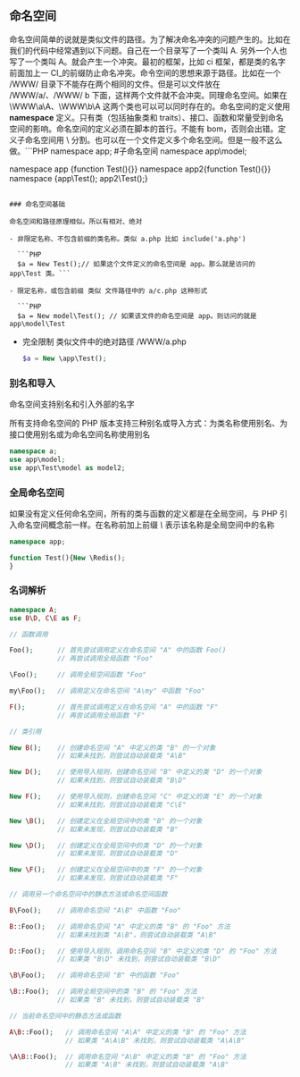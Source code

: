 ## 命名空间

命名空间简单的说就是类似文件的路径。为了解决命名冲突的问题产生的。比如在我们的代码中经常遇到以下问题。自己在一个目录写了一个类叫 A. 另外一个人也写了一个类叫 A。就会产生一个冲突。最初的框架，比如 ci 框架，都是类的名字前面加上一 CI_的前缀防止命名冲突。命令空间的思想来源于路径。比如在一个 /WWW/ 目录下不能存在两个相同的文件。但是可以文件放在 /WWW/a/、/WWW/ b 下面，这样两个文件就不会冲突。同理命名空间。如果在 \WWW\a\A、\WWW\b\A 这两个类也可以可以同时存在的。命名空间的定义使用 **namespace** 定义。只有类（包括抽象类和 traits）、接口、函数和常量受到命名空间的影响。命名空间的定义必须在脚本的首行。不能有 bom，否则会出错。定义子命名空间用 \ 分割。也可以在一个文件定义多个命名空间。但是一般不这么做。```PHP
namespace app;
#子命名空间
namespace app\model;


namespace app {function Test(){}}
namespace app2{function Test(){}}
namespace {app\Test();
  app2\Test();}

```

### 命名空间基础

命名空间和路径原理相似。所以有相对、绝对

- 非限定名称、不包含前缀的类名称。类似 a.php 比如 include('a.php')

  ```PHP
  $a = New Test();// 如果这个文件定义的命名空间是 app。那么就是访问的 app\Test 类。```

- 限定名称，或包含前缀 类似 文件路径中的 a/c.php 这种形式

  ```PHP
  $a = New model\Test(); // 如果该文件的命名空间是 app。则访问的就是 app\model\Test
  ```

- 完全限制 类似文件中的绝对路径  /WWW/a.php

  ```PHP
  $a = New \app\Test();
  ```

### 别名和导入

命名空间支持别名和引入外部的名字

所有支持命名空间的 PHP 版本支持三种别名或导入方式：为类名称使用别名、为接口使用别名或为命名空间名称使用别名



```PHP
namespace a;
use app\model;
use app\Test\model as model2;

```

### 全局命名空间

如果没有定义任何命名空间，所有的类与函数的定义都是在全局空间，与 PHP 引入命名空间概念前一样。在名称前加上前缀 *\\* 表示该名称是全局空间中的名称

```PHP
namespace app;

function Test(){New \Redis();
}
```



### 名词解析

```PHP
namespace A;
use B\D, C\E as F;

// 函数调用

Foo();      // 首先尝试调用定义在命名空间 "A" 中的函数 Foo()
            // 再尝试调用全局函数 "Foo"

\Foo();     // 调用全局空间函数 "Foo" 

my\Foo();   // 调用定义在命名空间 "A\my" 中函数 "Foo" 

F();        // 首先尝试调用定义在命名空间 "A" 中的函数 "F" 
            // 再尝试调用全局函数 "F"

// 类引用

New B();    // 创建命名空间 "A" 中定义的类 "B" 的一个对象
            // 如果未找到，则尝试自动装载类 "A\B"

New D();    // 使用导入规则，创建命名空间 "B" 中定义的类 "D" 的一个对象
            // 如果未找到，则尝试自动装载类 "B\D"

New F();    // 使用导入规则，创建命名空间 "C" 中定义的类 "E" 的一个对象
            // 如果未找到，则尝试自动装载类 "C\E"

New \B();   // 创建定义在全局空间中的类 "B" 的一个对象
            // 如果未发现，则尝试自动装载类 "B"

New \D();   // 创建定义在全局空间中的类 "D" 的一个对象
            // 如果未发现，则尝试自动装载类 "D"

New \F();   // 创建定义在全局空间中的类 "F" 的一个对象
            // 如果未发现，则尝试自动装载类 "F"

// 调用另一个命名空间中的静态方法或命名空间函数

B\Foo();    // 调用命名空间 "A\B" 中函数 "Foo"

B::Foo();   // 调用命名空间 "A" 中定义的类 "B" 的 "Foo" 方法
            // 如果未找到类 "A\B"，则尝试自动装载类 "A\B"

D::Foo();   // 使用导入规则，调用命名空间 "B" 中定义的类 "D" 的 "Foo" 方法
            // 如果类 "B\D" 未找到，则尝试自动装载类 "B\D"

\B\Foo();   // 调用命名空间 "B" 中的函数 "Foo" 

\B::Foo();  // 调用全局空间中的类 "B" 的 "Foo" 方法
            // 如果类 "B" 未找到，则尝试自动装载类 "B"

// 当前命名空间中的静态方法或函数

A\B::Foo();   // 调用命名空间 "A\A" 中定义的类 "B" 的 "Foo" 方法
              // 如果类 "A\A\B" 未找到，则尝试自动装载类 "A\A\B"

\A\B::Foo();  // 调用命名空间 "A\B" 中定义的类 "B" 的 "Foo" 方法
              // 如果类 "A\B" 未找到，则尝试自动装载类 "A\B"
```

